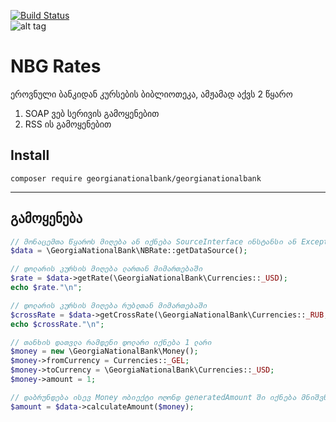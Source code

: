 [![Build Status](https://travis-ci.org/nikopeikrishvili/GeorgiaNationalBank.svg?branch=master)](https://travis-ci.org/nikopeikrishvili/GeorgiaNationalBank)
<br />
![alt tag](https://media.licdn.com/media/p/1/000/211/335/1f72ee7.png)
# NBG Rates
ეროვნული ბანკიდან კურსების ბიბლიოთეკა, ამჟამად აქვს 2 წყარო <br />
1. SOAP ვებ სერივის გამოყენებით <br />
2. RSS ის გამოყენებით <br />

## Install
```
composer require georgianationalbank/georgianationalbank
```
***
## გამოყენება
```PHP
// მონაცემთა წყაროს მიღება ან იქნება SourceInterface ინსტანსი ან Exception
$data = \GeorgiaNationalBank\NBRate::getDataSource();

// დოლარის კურსის მიღება ლართან მიმართებაში
$rate = $data->getRate(\GeorgiaNationalBank\Currencies::_USD);
echo $rate."\n";

// დოლარის კურსის მიღება რუბლთან მიმართებაში
$crossRate = $data->getCrossRate(\GeorgiaNationalBank\Currencies::_RUB, \GeorgiaNationalBank\Currencies::_USD);
echo $crossRate."\n";

// თანხის დათვლა რამდენი დოლარი იქნება 1 ლარი
$money = new \GeorgiaNationalBank\Money();
$money->fromCurrency = Currencies::_GEL;
$money->toCurrency = \GeorgiaNationalBank\Currencies::_USD;
$money->amount = 1;

// დაბრუნდება ისევ Money ობიექტი ოღონდ generatedAmount ში იქნება მნიშვნელობა
$amount = $data->calculateAmount($money);
```